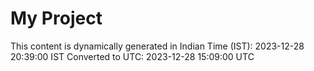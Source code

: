 # My Project

This content is dynamically generated in Indian Time (IST): 2023-12-28 20:39:00 IST
Converted to UTC: 2023-12-28 15:09:00 UTC
